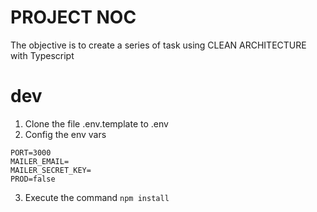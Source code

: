 # PROJECT NOC
The objective is to create a series of task using CLEAN ARCHITECTURE with Typescript

# dev
1. Clone the file .env.template to .env
2. Config the env vars

```
PORT=3000
MAILER_EMAIL=
MAILER_SECRET_KEY=
PROD=false
```

3. Execute the command ```npm install ```